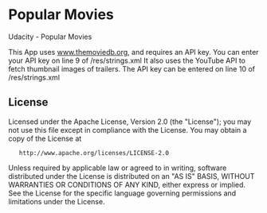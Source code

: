 # Popular Movies
Udacity - Popular Movies

This App uses www.themoviedb.org, and requires an API key. You can enter your API key on line 9 of /res/strings.xml
It also uses the YouTube API to fetch thumbnail images of trailers. The API key can be entered on line 10 of /res/strings.xml

## License

   Licensed under the Apache License, Version 2.0 (the "License");
   you may not use this file except in compliance with the License.
   You may obtain a copy of the License at

       http://www.apache.org/licenses/LICENSE-2.0

   Unless required by applicable law or agreed to in writing, software
   distributed under the License is distributed on an "AS IS" BASIS,
   WITHOUT WARRANTIES OR CONDITIONS OF ANY KIND, either express or implied.
   See the License for the specific language governing permissions and
   limitations under the License.
